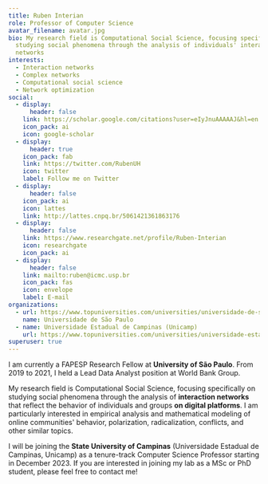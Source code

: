 ```yaml
---
title: Ruben Interian
role: Professor of Computer Science
avatar_filename: avatar.jpg
bio: My research field is Computational Social Science, focusing specifically on
  studying social phenomena through the analysis of individuals' interaction
  networks
interests:
  - Interaction networks
  - Complex networks
  - Computational social science
  - Network optimization
social:
  - display:
      header: false
    link: https://scholar.google.com/citations?user=eIyJnuAAAAAJ&hl=en
    icon_pack: ai
    icon: google-scholar
  - display:
      header: true
    icon_pack: fab
    link: https://twitter.com/RubenUH
    icon: twitter
    label: Follow me on Twitter
  - display:
      header: false
    icon_pack: ai
    icon: lattes
    link: http://lattes.cnpq.br/5061421361863176
  - display:
      header: false
    link: https://www.researchgate.net/profile/Ruben-Interian
    icon: researchgate
    icon_pack: ai
  - display:
      header: false
    link: mailto:ruben@icmc.usp.br
    icon_pack: fas
    icon: envelope
    label: E-mail
organizations:
  - url: https://www.topuniversities.com/universities/universidade-de-sao-paulo
    name: Universidade de São Paulo
  - name: Universidade Estadual de Campinas (Unicamp)
    url: https://www.topuniversities.com/universities/universidade-estadual-de-campinas-unicamp
superuser: true
---
```

I am currently a FAPESP Research Fellow at **University of São Paulo**. From 2019 to 2021, I held a Lead Data Analyst position at World Bank Group. 

My research field is Computational Social Science, focusing specifically on studying social phenomena through the analysis of **interaction networks** that reflect the behavior of individuals and groups **on digital platforms**. I am particularly interested in empirical analysis and mathematical modeling of online communities' behavior, polarization, radicalization, conflicts, and other similar topics.

I will be joining the **State University of Campinas** (Universidade Estadual de Campinas, Unicamp) as a tenure-track Computer Science Professor starting in December 2023. If you are interested in joining my lab as a MSc or PhD student, please feel free to contact me!